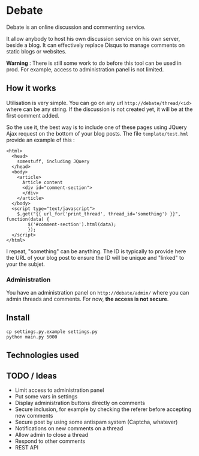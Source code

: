 # Debate

Debate is an online discussion and commenting service.

It allow anybody to host his own discussion service on his own server, beside a blog. It can effectively replace Disqus to manage comments on static blogs or websites.

**Warning** : There is still some work to do before this tool can be used in prod. For example, access to administration panel is not limited.

## How it works

Utilisation is very simple. You can go on any url `http://debate/thread/<id>` where <id> can be any string. If the discussion is not created yet, it will be at the first comment added.

So the use it, the best way is to include one of these pages using JQuery Ajax request on the bottom of your blog posts. The file `template/test.hml` provide an example of this :

    <html>
      <head>
        somestuff, including JQuery
      </head>
      <body>
        <article>
          Article content
          <div id="comment-section">
          </div>
        </article>
      </body>
      <script type="text/javascript">
        $.get("{{ url_for('print_thread', thread_id='something') }}", function(data) {
            $('#comment-section').html(data);
            });
      </script>
    </html>

I repeat, "something" can be anything. The ID is typically to provide here the URL of your blog post to ensure the ID will be unique and "linked" to your the subjet.

### Administration

You have an administration panel on `http://debate/admin/` where you can admin threads and comments. For now, **the access is not secure**.

## Install

    cp settings.py.example settings.py
    python main.py 5000

## Technologies used

## TODO / Ideas

* Limit access to administration panel
* Put some vars in settings
* Display administration buttons directly on comments
* Secure inclusion, for example by checking the referer before accepting new comments
* Secure post by using some antispam system (Captcha, whatever)
* Notifications on new comments on a thread
* Allow admin to close a thread
* Respond to other comments
* REST API
